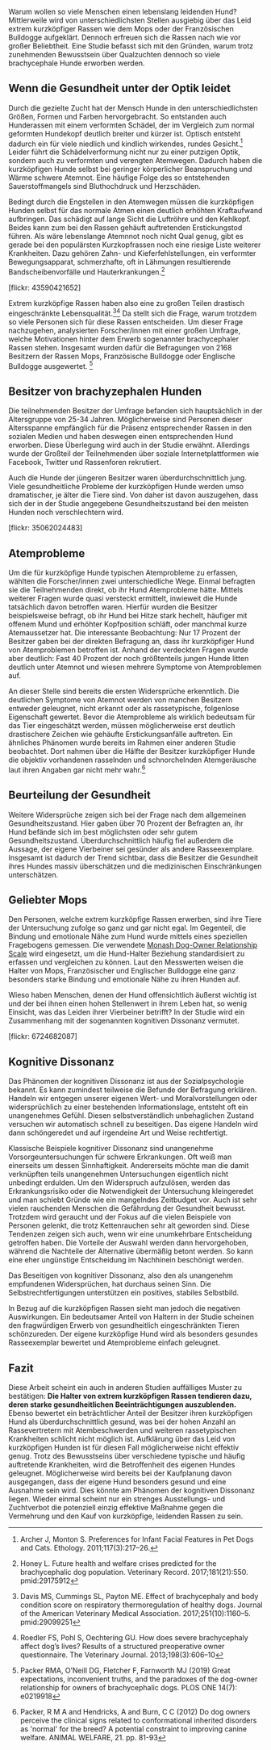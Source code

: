 Warum wollen so viele Menschen einen lebenslang leidenden Hund? Mittlerweile wird von unterschiedlichsten Stellen ausgiebig über das Leid extrem kurzköpfiger Rassen wie dem Mops oder der Französischen Bulldogge aufgeklärt. Dennoch erfreuen sich die Rassen nach wie vor großer Beliebtheit. Eine Studie befasst sich mit den Gründen, warum trotz zunehmenden Bewusstsein über Qualzuchten dennoch so viele brachycephale Hunde erworben werden.

## Wenn die Gesundheit unter der Optik leidet


Durch die gezielte Zucht hat der Mensch Hunde in den unterschiedlichsten Größen, Formen und Farben hervorgebracht. So entstanden auch Hunderassen mit einem verformten Schädel, der im Vergleich zum normal geformten Hundekopf deutlich breiter und kürzer ist. Optisch entsteht dadurch ein für viele niedlich und kindlich wirkendes, rundes Gesicht.[^A] Leider führt die Schädelverformung nicht nur zu einer putzigen Optik, sondern auch zu verformten und verengten Atemwegen. Dadurch haben die kurzköpfigen Hunde selbst bei geringer körperlicher Beanspruchung und Wärme schwere Atemnot. Eine häufige Folge des so entstehenden Sauerstoffmangels sind Bluthochdruck und Herzschäden. 

Bedingt durch die Engstellen in den Atemwegen müssen die kurzköpfigen Hunden selbst für das normale Atmen einen deutlich erhöhten Kraftaufwand aufbringen. Das schädigt auf lange Sicht die Luftröhre und den Kehlkopf. Beides kann zum bei den Rassen gehäuft auftretenden Erstickungstod führen. Als wäre lebenslange Atemnnot noch nicht Qual genug, gibt es gerade bei den populärsten Kurzkopfrassen noch eine riesige Liste weiterer Krankheiten. Dazu gehören Zahn- und Kieferfehlstellungen, ein verformter Bewegungsapparat, schmerzhafte, oft in Lähmungen resultierende Bandscheibenvorfälle und Hauterkrankungen.[^B] 

[flickr: 43590421652]

Extrem kurzköpfige Rassen haben also eine zu großen Teilen drastisch eingeschränkte Lebensqualität.[^C][^D] Da stellt sich die Frage, warum trotzdem so viele Personen sich für diese Rassen entscheiden. Um dieser Frage nachzugehen, analysierten Forscher/innen mit einer großen Umfrage, welche Motivationen hinter dem Erwerb sogenannter brachycephaler Rassen stehen. Insgesamt wurden dafür die Befragungen von 2168 Besitzern der Rassen Mops, Französische Bulldogge oder Englische Bulldogge ausgewertet. [^G]


## Besitzer von brachyzephalen Hunden

Die teilnehmenden Besitzer der Umfrage befanden sich hauptsächlich in der Altersgruppe von 25-34 Jahren. Möglicherweise sind Personen dieser Altersspanne empfänglich für die Präsenz entsprechender Rassen in den sozialen Medien und haben deswegen einen entsprechenden Hund erworben. Diese Überlegung wird auch in der Studie erwähnt. Allerdings wurde der Großteil der Teilnehmenden über soziale Internetplattformen wie Facebook, Twitter und Rassenforen rekrutiert. 

Auch die Hunde der jüngeren Besitzer waren überdurchschnittlich jung. Viele gesundheitliche Probleme der kurzköpfigen Hunde werden umso dramatischer, je älter die Tiere sind. Von daher ist davon auszugehen, dass sich der in der Studie angegebene Gesundheitszustand bei den meisten Hunden noch verschlechtern wird.

[flickr: 35062024483]



## Atemprobleme

Um die für kurzköpfige Hunde typischen Atemprobleme zu erfassen, wählten die Forscher/innen zwei unterschiedliche Wege. Einmal befragten sie die Teilnehmenden direkt, ob ihr Hund Atemprobleme hätte. Mittels weiterer Fragen wurde quasi versteckt ermittelt, inwieweit die Hunde tatsächlich davon betroffen waren. Hierfür wurden die Besitzer beispielsweise befragt, ob ihr Hund bei Hitze stark hechelt, häufiger mit offenem Mund und erhöhter Kopfposition schläft, oder manchmal kurze Atemaussetzer hat. Die interessante Beobachtung: Nur 17 Prozent der Besitzer gaben bei der direkten Befragung an, dass ihr kurzköpfiger Hund von Atemproblemen betroffen ist. Anhand der verdeckten Fragen wurde aber deutlich: Fast 40 Prozent der noch größtenteils jungen Hunde litten deutlich unter Atemnot und wiesen mehrere Symptome von Atemproblemen auf. 

An dieser Stelle sind bereits die ersten Widersprüche erkenntlich. Die deutlichen Symptome von Atemnot werden von manchen Besitzern entweder geleugnet, nicht erkannt oder als rassetypische, folgenlose Eigenschaft gewertet. Bevor die Atemprobleme als wirklich bedeutsam für das Tier eingeschätzt werden, müssen möglicherweise erst deutlich drastischere Zeichen wie gehäufte Erstickungsanfälle auftreten.  Ein ähnliches Phänomen wurde bereits im Rahmen einer anderen Studie beobachtet. Dort nahmen über die Hälfte der Besitzer kurzköpfiger Hunde die objektiv vorhandenen rasselnden und schnorchelnden Atemgeräusche laut ihren Angaben gar nicht mehr wahr.[^F] 

## Beurteilung der Gesundheit

Weitere Widersprüche zeigen sich bei der Frage nach dem allgemeinen Gesundheitszustand. Hier gaben über 70 Prozent der Befragten an, ihr Hund befände sich im best möglichsten oder sehr gutem Gesundheitszustand. Überdurchschnittlich häufig fiel außerdem die Aussage, der eigene Vierbeiner sei gesünder als andere Rasseexemplare. Insgesamt ist dadurch der Trend sichtbar, dass die Besitzer die Gesundheit ihres Hundes massiv überschätzen und die medizinischen Einschränkungen  unterschätzen. 

## Geliebter Mops

Den Personen, welche extrem kurzköpfige Rassen erwerben, sind ihre Tiere der Untersuchung zufolge so ganz und gar nicht egal. Im Gegenteil, die Bindung und emotionale Nähe zum Hund wurde mittels eines speziellen Fragebogens gemessen. Die verwendete [Monash Dog-Owner Relationship Scale](https://www.tandfonline.com/doi/abs/10.2752/089279306785415592) wird eingesetzt, um die Hund-Halter Beziehung standardisiert zu erfassen und vergleichen zu können. Laut den Messwerten weisen die Halter von Mops, Französischer und Englischer Bulldogge eine ganz besonders starke Bindung und emotionale Nähe zu ihren Hunden auf. 


Wieso haben Menschen, denen der Hund offensichtlich äußerst wichtig ist und der bei ihnen einen hohen Stellenwert in ihrem Leben hat, so wenig Einsicht, was das Leiden ihrer Vierbeiner betrifft?
In der Studie wird ein Zusammenhang mit der sogenannten kognitiven Dissonanz vermutet.


[flickr: 6724682087]

## Kognitive Dissonanz

Das Phänomen der kognitiven Dissonanz ist aus der Sozialpsychologie bekannt. Es kann zumindest teilweise die Befunde der Befragung erklären. Handeln wir entgegen unserer eigenen Wert- und Moralvorstellungen oder widersprüchlich zu einer bestehenden Informationslage, entsteht oft ein unangenehmes Gefühl. Diesen selbstverständlich unbehaglichen Zustand versuchen wir automatisch schnell zu beseitigen. Das eigene Handeln wird dann schöngeredet und auf irgendeine Art und Weise rechtfertigt. 

Klassische Beispiele kognitiver Dissonanz sind unangenehme Vorsorgeuntersuchungen für schwere Erkrankungen. Oft weiß man einerseits um dessen Sinnhaftigkeit. Andererseits möchte man die damit verknüpften teils unangenehmen Untersuchungen eigentlich nicht unbedingt erdulden. Um den Widerspruch aufzulösen, werden das Erkrankungsrisiko oder die Notwendigkeit der Untersuchung kleingeredet und man schiebt Gründe wie ein mangelndes Zeitbudget vor. Auch ist sehr vielen rauchenden Menschen die Gefährdung der Gesundheit bewusst. Trotzdem wird geraucht und der Fokus auf die vielen Beispiele von Personen gelenkt, die trotz Kettenrauchen sehr alt geworden sind. Diese Tendenzen zeigen sich auch, wenn wir eine unumkehrbare Entscheidung getroffen haben. Die Vorteile der Auswahl werden dann hervorgehoben, während die Nachteile der Alternative übermäßig betont werden. So kann eine eher ungünstige Entscheidung im Nachhinein beschönigt werden.

Das Beseitigen von kognitiver Dissonanz, also den als unangenehm empfundenen Widersprüchen, hat durchaus seinen Sinn. Die Selbstrechtfertigungen unterstützen ein positives, stabiles Selbstbild. 

In Bezug auf die kurzköpfigen Rassen sieht man jedoch die negativen Auswirkungen. Ein bedeutsamer Anteil von Haltern in der Studie scheinen den fragwürdigen Erwerb von gesundheitlich eingeschränkten Tieren schönzureden. Der eigene kurzköpfige Hund wird als besonders gesundes Rasseexemplar bewertet und Atemprobleme einfach geleugnet. 

## Fazit 

Diese Arbeit scheint  ein auch in anderen Studien auffälliges Muster zu bestätigen: **Die Halter von extrem kurzköpfigen Rassen tendieren dazu, deren starke gesundheitlichen Beeinträchtigungen auszublenden.** Ebenso bewertet ein beträchtlicher Anteil der Besitzer ihren kurzköpfigen Hund als überdurchschnittlich gesund, was bei der hohen Anzahl an Rassevertretern mit Atembeschwerden und weiteren rassetypischen Krankheiten schlicht nicht möglich ist. Aufklärung über das Leid von kurzköpfigen Hunden ist für diesen Fall möglicherweise nicht effektiv genug. Trotz des Bewusstseins über verschiedene typische und häufig auftretende Krankheiten, wird die Betroffenheit des eigenen Hundes geleugnet. Möglicherweise wird bereits bei der Kaufplanung davon ausgegangen, dass der eigene Hund besonders gesund und eine Ausnahme sein wird. Dies könnte am Phänomen der kognitiven Dissonanz liegen. Wieder einmal scheint nur ein strenges Ausstellungs- und Zuchtverbot die potenziell einzig effektive Maßnahme gegen die Vermehrung und den Kauf von kurzköpfige, leidenden Rassen zu sein.













[^A]:  Archer J, Monton S. Preferences for Infant Facial Features in Pet Dogs and Cats. Ethology. 2011;117(3):217–26.

[^B]: Honey L. Future health and welfare crises predicted for the brachycephalic dog population. Veterinary Record. 2017;181(21):550. pmid:29175912

[^C]: Davis MS, Cummings SL, Payton ME. Effect of brachycephaly and body condition score on respiratory thermoregulation of healthy dogs. Journal of the American Veterinary Medical Association. 2017;251(10):1160–5. pmid:29099251

[^D]: Roedler FS, Pohl S, Oechtering GU. How does severe brachycephaly affect dog’s lives? Results of a structured preoperative owner questionnaire. The Veterinary Journal. 2013;198(3):606–10


[^F]: Packer, R M A and Hendricks, A and Burn, C C (2012) Do dog owners perceive the clinical signs related to conformational inherited disorders as 'normal' for the breed? A potential constraint to improving canine welfare. ANIMAL WELFARE, 21. pp. 81-93

[^G]: Packer RMA, O’Neill DG, Fletcher F, Farnworth MJ (2019) Great expectations, inconvenient truths, and the paradoxes of the dog-owner relationship for owners of brachycephalic dogs. PLOS ONE 14(7): e0219918
